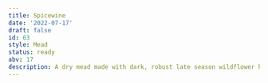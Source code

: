 ```yaml
---
title: Spicewine
date: '2022-07-17'
draft: false
id: 63
style: Mead
status: ready
abv: 17
description: A dry mead made with dark, robust late season wildflower honey and Lalvin BM 4x4 yeast. Aged with figs, plums, bael fruit, and spices.
---
```

